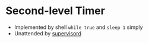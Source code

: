 # Second-level Timer
- Implemented by shell `while true` and `sleep 1` simply
- Unattended by [supervisord](http://supervisord.org/installing.html)
